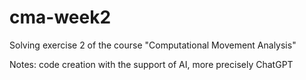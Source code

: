 # cma-week2
Solving exercise 2 of the course "Computational Movement Analysis"

Notes:
code creation with the support of AI, more precisely ChatGPT
